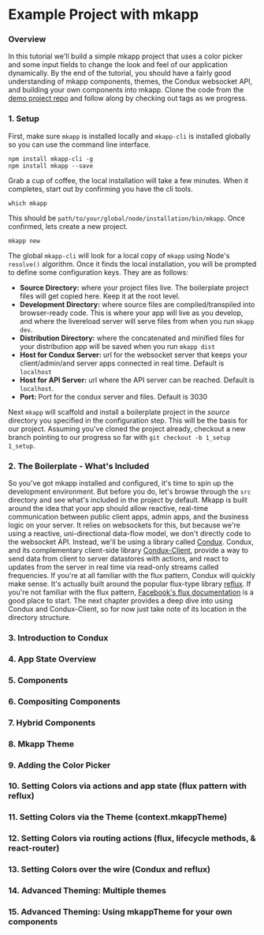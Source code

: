 # Example Project with mkapp

### Overview

In this tutorial we'll build a simple mkapp project that uses a color picker and some input fields to change the look and feel of our application dynamically.
By the end of the tutorial, you should have a fairly good understanding of mkapp components, themes, the Condux websocket API, and building your own components into mkapp.
Clone the code from the [demo project repo](https://github.com/epferrari/mkapp-demo.git) and follow along by checking out tags as we progress.

### 1. Setup

First, make sure `mkapp` is installed locally and `mkapp-cli` is installed globally so you can use the command line interface.

	npm install mkapp-cli -g
	npm install mkapp --save

Grab a cup of coffee, the local installation will take a few minutes. When it completes, start out by confirming you have the cli tools.

	which mkapp

This should be `path/to/your/global/node/installation/bin/mkapp`. Once confirmed, lets create a new project.

	mkapp new

The global `mkapp-cli` will look for a local copy of `mkapp` using Node's `resolve()` algorithm. Once it finds the local installation, you
will be prompted to define some configuration keys. They are as follows:

- **Source Directory:** where your project files live. The boilerplate project files will get copied here. Keep it at the root level.
- **Development Directory:** where source files are compiled/transpiled into browser-ready code. This is where your app will live as you develop, and where the livereload server will serve files from when you run `mkapp dev`.
- **Distribution Directory:** where the concatenated and minified files for your distribution app will be saved when you run `mkapp dist`
- **Host for Condux Server:** url for the websocket server that keeps your client/admin/and server apps connected in real time. Default is `localhost`
- **Host for API Server:** url where the API server can be reached. Default is `localhost`.
- **Port:** Port for the condux server and files. Default is 3030

Next `mkapp` will scaffold and install a boilerplate project in the *source* directory you specified in the configuration step. This will be the basis for our project.
Assuming you've cloned the project already, checkout a new branch pointing to our progress so far with `git checkout -b 1_setup 1_setup`.

### 2. The Boilerplate - What's Included

So you've got mkapp installed and configured, it's time to spin up the development environment. But before you do, let's browse through the `src` directory and see what's included in the project by default. Mkapp is built around the idea that your app should allow reactive, real-time communication between public client apps, admin apps, and the business logic on your server. It relies on websockets for this, but because we're using a reactive, uni-directional data-flow model, we don't directly code to the websocket API. Instead, we'll be using a library called [Condux](http://www.npmjs.org/package/condux). Condux, and its complementary client-side library [Condux-Client](https://www.npmjs.org/packag/condux-client), provide a way to send data from client to server datastores with actions, and react to updates from the server in real time via read-only streams called frequencies. If you're at all familiar with the flux pattern, Condux will quickly make sense. It's actually built around the popular flux-type library [reflux](https://www.npmjs.com/package/reflux). If you're not familiar with the flux pattern, [Facebook's flux documentation](https://facebook.github.io/flux/docs/overview.html) is a good place to start. The next chapter provides a deep dive into using Condux and Condux-Client, so for now just take note of its location in the directory structure.





### 3. Introduction to Condux

### 4. App State Overview

### 5. Components

### 6. Compositing Components

### 7. Hybrid Components

### 8. Mkapp Theme

### 9. Adding the Color Picker

### 10. Setting Colors via actions and app state (flux pattern with reflux)

### 11. Setting Colors via the Theme (context.mkappTheme)

### 12. Setting Colors via routing actions (flux, lifecycle methods, & react-router)

### 13. Setting Colors over the wire (Condux and reflux)

### 14. Advanced Theming: Multiple themes

### 15. Advanced Theming: Using mkappTheme for your own components
